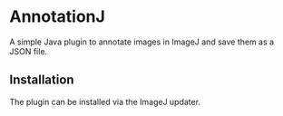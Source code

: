 # AnnotationJ

A simple Java plugin to annotate images in ImageJ and save them as a JSON file. 

## Installation

The plugin can be installed via the ImageJ updater. 
